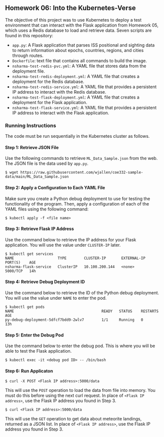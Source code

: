 ## Homework 06: Into the Kubernetes-Verse

The objective of this project was to use Kubernetes to deploy a test environment that can interact with the Flask application from Homework 05, which uses a Redis database to load and retrieve data. Seven scripts are found in this repository:

* `app.py`: A Flask application that parses ISS positional and sighting data to return information about epochs, countries, regions, and cities through routes.
* `Dockerfile`: text file that contains all commands to build the image.
* `nsharma-test-redis-pvc.yml`: A YAML file that stores data from the deployment file.
* `nsharma-test-redis-deployment.yml`: A YAML file that creates a deployment for the Redis database.
* `nsharma-test-redis-service.yml`: A YAML file that provides a persistent IP address to interact with the Redis database.
* `nsharma-test-flask-deployment.yml`: A YAML file that creates a deployment for the Flask application.
* `nsharma-test-flask-service.yml`: A YAML file that provides a persistent IP address to interact with the Flask application.

### Running Instructions

The code must be run sequentially in the Kubernetes cluster as follows.

#### Step 1: Retrieve JSON File

Use the following commands to retrieve `ML_Data_Sample.json` from the web. The JSON file is the data used by `app.py`.

```
$ wget https://raw.githubusercontent.com/wjallen/coe332-sample-data/main/ML_Data_Sample.json
```

#### Step 2: Apply a Configuration to Each YAML File

Make sure you create a Python debug deployment to use for testing the functionality of the program. Then, apply a configuration of each of the YAML files using the following command:

```
$ kubectl apply -f <file name>
```

#### Step 3: Retrieve Flask IP Address

Use the command below to retrieve the IP address for your Flask application. You will use the value under `CLUSTER-IP` later.

```
$ kubectl get services
NAME                    TYPE        CLUSTER-IP       EXTERNAL-IP   PORT(S)    AGE
nsharma-flask-service   ClusterIP   10.100.200.144   <none>        5000/TCP   14h
```

#### Step 4: Retrieve Debug Deployment ID

Use the command below to retrieve the ID of the Python debug deployment. You will use the value under `NAME` to enter the pod.

```
$ kubectl get pods
NAME                                        READY   STATUS    RESTARTS        AGE
py-debug-deployment-5dfcf7bdd9-2wlv7        1/1     Running   0               13h
```

#### Step 5: Enter the Debug Pod

Use the command below to enter the debug pod. This is where you will be able to test the Flask application.

```
$ kubectl exec -it <debug pod ID> -- /bin/bash
```

#### Step 6: Run Applicaton

```
$ curl -X POST <Flask IP address>:5000/data
```

This will use the `POST` operation to load the data from file into memory. You must do this before using the next curl request. In place of `<Flask IP address>`, use the Flask IP address you found in Step 3.

```
$ curl <Flask IP address>:5000/data
```

This will use the `GET` operation to get data about meteorite landings, returned as a JSON list. In place of `<Flask IP address>`, use the Flask IP address you found in Step 3.
